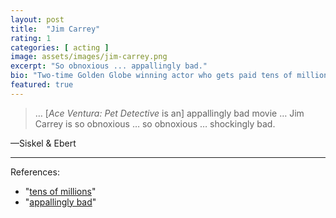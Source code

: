 ```yaml
---
layout: post
title:  "Jim Carrey"
rating: 1
categories: [ acting ]
image: assets/images/jim-carrey.png
excerpt: "So obnoxious ... appallingly bad."
bio: "Two-time Golden Globe winning actor who gets paid tens of millions of dollars per film."
featured: true
---
```


> … [_Ace Ventura: Pet Detective_ is an] appallingly bad movie … Jim Carrey is so obnoxious … so obnoxious … shockingly bad.

—Siskel & Ebert

---

References:

- "[tens of millions](https://en.wikipedia.org/wiki/Jim_Carrey#cite_note-4)"
- "[appallingly bad](https://siskelebert.org/?p=5206)"
